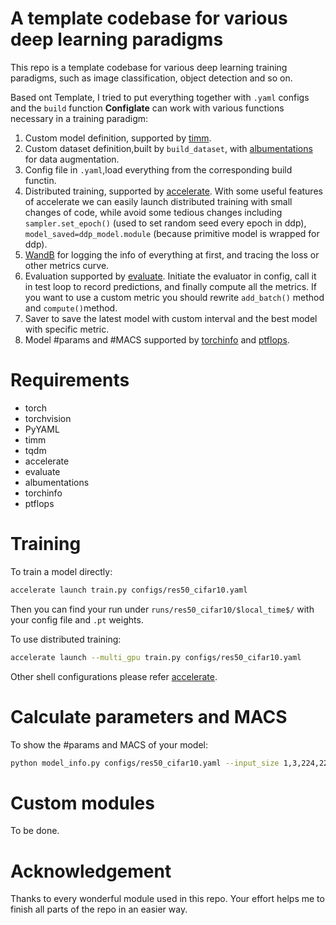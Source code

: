 # A template codebase for various deep learning paradigms

This repo is a template codebase for various deep learning training paradigms, such as image classification, object
detection and so on. 

Based ont Template, I tried to put everything together with `.yaml` configs and the `build` function
**Configlate** can work with various functions necessary in a training paradigm:

1. Custom model definition, supported by [timm](https://github.com/huggingface/pytorch-image-models).
2. Custom dataset definition,built by `build_dataset`, with [albumentations](https://albumentations.ai/docs/) for data augmentation.
3. Config file in `.yaml`,load everything from the corresponding build functin.
4. Distributed training, supported by [accelerate](https://huggingface.co/docs/accelerate/index). With some useful features of accelerate we can easily launch distributed training with small changes of code, while avoid some tedious changes including `sampler.set_epoch()` (used to set random seed every epoch in ddp), `model_saved=ddp_model.module` (because primitive model is wrapped for ddp).
5. [WandB](https://wandb.ai/site) for logging the info of everything at first, and tracing the loss or other metrics curve.
6. Evaluation supported by [evaluate](https://huggingface.co/docs/evaluate/index). Initiate the evaluator in config, call it in test loop to record predictions, and finally compute all the metrics. If you want to use a custom metric you should rewrite `add_batch()` method and `compute()`method.
7. Saver to save the latest model with custom interval and the best model with specific metric.
8. Model #params and #MACS supported by [torchinfo](https://github.com/TylerYep/torchinfo) and [ptflops](https://github.com/LukasHedegaard/ptflops).

# Requirements

- torch
- torchvision
- PyYAML
- timm
- tqdm
- accelerate
- evaluate
- albumentations
- torchinfo
- ptflops

# Training

To train a model directly:

```sh
accelerate launch train.py configs/res50_cifar10.yaml
```

Then you can find your run under `runs/res50_cifar10/$local_time$/` with your config file and `.pt` weights.

To use distributed training:

```sh
accelerate launch --multi_gpu train.py configs/res50_cifar10.yaml
```

Other shell configurations please refer [accelerate](https://huggingface.co/docs/accelerate/index).

# Calculate parameters and MACS

To show the #params and MACS of your model:

```sh
python model_info.py configs/res50_cifar10.yaml --input_size 1,3,224,224
```



# Custom modules

To be done.


# Acknowledgement
Thanks to every wonderful module used in this repo. Your effort helps me to finish all parts of the repo in an easier way.